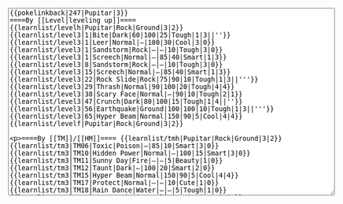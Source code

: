 </p><textarea readonly="" accesskey="," id="wpTextbox1" cols="80" rows="25" style="" class="mw-editfont-monospace" lang="en" dir="ltr" name="wpTextbox1">{{pokelinkback|247|Pupitar|3}}
====By [[Level|leveling up]]====
{{learnlist/levelh|Pupitar|Rock|Ground|3|2}}
{{learnlist/level3|1|Bite|Dark|60|100|25|Tough|1|3||''}}
{{learnlist/level3|1|Leer|Normal|—|100|30|Cool|3|0}}
{{learnlist/level3|1|Sandstorm|Rock|—|—|10|Tough|3|0}}
{{learnlist/level3|1|Screech|Normal|—|85|40|Smart|1|3}}
{{learnlist/level3|8|Sandstorm|Rock|—|—|10|Tough|3|0}}
{{learnlist/level3|15|Screech|Normal|—|85|40|Smart|1|3}}
{{learnlist/level3|22|Rock Slide|Rock|75|90|10|Tough|1|3||'''}}
{{learnlist/level3|29|Thrash|Normal|90|100|20|Tough|4|4}}
{{learnlist/level3|38|Scary Face|Normal|—|90|10|Tough|2|1}}
{{learnlist/level3|47|Crunch|Dark|80|100|15|Tough|1|4||''}}
{{learnlist/level3|56|Earthquake|Ground|100|100|10|Tough|1|3||'''}}
{{learnlist/level3|65|Hyper Beam|Normal|150|90|5|Cool|4|4}}
{{learnlist/levelf|Pupitar|Rock|Ground|3|2}}

====By [[TM]]/[[HM]]====
{{learnlist/tmh|Pupitar|Rock|Ground|3|2}}
{{learnlist/tm3|TM06|Toxic|Poison|—|85|10|Smart|3|0}}
{{learnlist/tm3|TM10|Hidden Power|Normal|—|100|15|Smart|3|0}}
{{learnlist/tm3|TM11|Sunny Day|Fire|—|—|5|Beauty|1|0}}
{{learnlist/tm3|TM12|Taunt|Dark|—|100|20|Smart|2|0}}
{{learnlist/tm3|TM15|Hyper Beam|Normal|150|90|5|Cool|4|4}}
{{learnlist/tm3|TM17|Protect|Normal|—|—|10|Cute|1|0}}
{{learnlist/tm3|TM18|Rain Dance|Water|—|—|5|Tough|1|0}}
{{learnlist/tm3|TM21|Frustration|Normal|—|100|20|Cute|1|0}}
{{learnlist/tm3|TM26|Earthquake|Ground|100|100|10|Tough|1|3||'''}}
{{learnlist/tm3|TM27|Return|Normal|—|100|20|Cute|1|0}}
{{learnlist/tm3|TM28|Dig|Ground|60|100|10|Smart|1|0||'''}}
{{learnlist/tm3|TM31|Brick Break|Fighting|75|100|15|Cool|1|4}}
{{learnlist/tm3|TM32|Double Team|Normal|—|—|15|Cool|2|0}}
{{learnlist/tm3|TM37|Sandstorm|Rock|—|—|10|Tough|3|0}}
{{learnlist/tm3|TM41|Torment|Dark|—|100|15|Tough|2|0}}
{{learnlist/tm3|TM42|Facade|Normal|70|100|20|Cute|2|0}}
{{learnlist/tm3|TM43|Secret Power|Normal|70|100|20|Smart|1|0}}
{{learnlist/tm3|TM44|Rest|Psychic|—|—|10|Cute|2|0}}
{{learnlist/tm3|TM45|Attract|Normal|—|100|15|Cute|2|0}}
{{learnlist/tm3|HM06|Rock Smash|Fighting|20|100|15|Tough|1|0}}
{{learnlist/tmf|Pupitar|Rock|Ground|3|2}}

====By {{pkmn|breeding}}====
{{learnlist/breedh|Pupitar|Rock|Ground|3|2}}
{{learnlist/breed3|{{MSP/3|004|Charmander}}{{MSP/3|005|Charmeleon}}{{MSP/3|006|Charizard}}{{MSP/3|104|Cubone}}{{MSP/3|105|Marowak}}{{MSP/3|152|Chikorita}}&lt;br>{{MSP/3|153|Bayleef}}{{MSP/3|154|Meganium}}{{MSP/3|158|Totodile}}{{MSP/3|159|Croconaw}}{{MSP/3|160|Feraligatr}}|AncientPower|Rock|60|100|5|Tough|1|0|*|'''}}
{{learnlist/breed3|{{MSP/3|079|Slowpoke}}{{MSP/3|080|Slowbro}}{{MSP/3|199|Slowking}}|Curse|???|—|—|10|Tough|3|0}}
{{learnlist/breed3|{{MSP/3|004|Charmander}}{{MSP/3|005|Charmeleon}}{{MSP/3|006|Charizard}}{{MSP/3|131|Lapras}}|Dragon Dance|Dragon|—|—|20|Cool|1|0|*}}
{{learnlist/breed3|{{MSP/3|032|Nidoran♂}}{{MSP/3|033|Nidorino}}{{MSP/3|034|Nidoking}}{{MSP/3|104|Cubone}}{{MSP/3|105|Marowak}}|Focus Energy|Normal|—|—|30|Cool|1|3}}
{{learnlist/breed3|{{MSP/3|004|Charmander}}{{MSP/3|005|Charmeleon}}{{MSP/3|006|Charizard}}|Outrage|Dragon|90|100|15|Cool|4|4|*}}
{{learnlist/breed3|{{MSP/3|252|Treecko}}{{MSP/3|253|Grovyle}}{{MSP/3|254|Sceptile}}|Pursuit|Dark|40|100|20|Smart|2|1||''}}
{{learnlist/breed3|{{MSP/3|108|Lickitung}}{{MSP/3|111|Rhyhorn}}{{MSP/3|112|Rhydon}}{{MSP/3|293|Whismur}}{{MSP/3|294|Loudred}}{{MSP/3|295|Exploud}}&lt;br>{{MSP/3|357|Tropius}}|Stomp|Normal|65|100|20|Tough|1|4}}
{{learnlist/breedf|Pupitar|Rock|Ground|3|2}}

====By [[Move Tutor|tutoring]]====
{{learnlist/tutorh|Pupitar|Rock|Ground|3|2}}
{{learnlist/tutor3|Body Slam|Normal|85|100|15|Tough|1|4|||yes|yes|yes}}
{{learnlist/tutor3|Double-Edge|Normal|120|100|15|Tough|6|0|||yes|yes|yes}}
{{learnlist/tutor3|Endure|Normal|—|—|10|Tough|2|0|||no|yes|no}}
{{learnlist/tutor3|Mimic|Normal|—|—|10|Cute|1|0|||yes|yes|yes}}
{{learnlist/tutor3|Mud-Slap|Ground|20|100|10|Cute|2|1||'''|no|yes|no}}
{{learnlist/tutor3|Rock Slide|Rock|75|90|10|Tough|1|3||'''|yes|yes|no}}
{{learnlist/tutor3|Sleep Talk|Normal|—|—|10|Cute|3|0|||no|yes|no}}
{{learnlist/tutor3|Snore|Normal|40|100|15|Cute|4|0|||no|yes|no}}
{{learnlist/tutor3|Substitute|Normal|—|—|10|Smart|2|0|||yes|yes|yes}}
{{learnlist/tutor3|Swagger|Normal|—|90|15|Cute|2|0|||no|yes|yes}}
{{learnlist/tutorf|Pupitar|Rock|Ground|3|2}}

====By a prior [[evolution]]====
{{Learnlist/prevoh|Pupitar|Rock|Ground|3|2}}
{{Learnlist/prevo3null}}
{{Learnlist/prevof|Pupitar|Rock|Ground|3|2}}

[[fr:Ymphect/Génération 3]]
[[it:Pupitar/Mosse apprese in terza generazione]]
[[ja:サナギラス/第六世代以前のおぼえるわざ]]
[[zh:沙基拉斯/第三世代招式表]]
